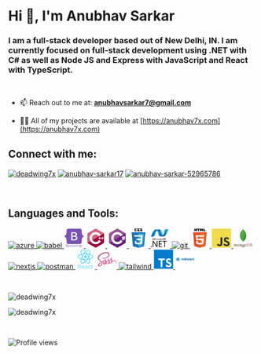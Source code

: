# Hi 👋, I'm Anubhav Sarkar
### I am a full-stack developer based out of New Delhi, IN. I am currently focused on full-stack development using .NET with C# as well as Node JS and Express with JavaScript and React with TypeScript.

<br />

- 📫 Reach out to me at: **anubhavsarkar7@gmail.com**

- 👨‍💻 All of my projects are available at [https://anubhav7x.com](https://anubhav7x.com)

## Connect with me:

<a href="https://dev.to/deadwing7x" target="blank"><img align="center" src="https://cdn.jsdelivr.net/npm/simple-icons@3.0.1/icons/dev-dot-to.svg" alt="deadwing7x" height="30" width="40" /></a>
<a href="https://linkedin.com/in/anubhav-sarkar-52965786" target="blank"><img align="center" src="https://cdn.jsdelivr.net/npm/simple-icons@3.0.1/icons/linkedin.svg" alt="anubhav-sarkar17" height="30" width="40" /></a>
<a href="https://anubhav7x.hashnode.dev/" target="blank"><img align="center" src="https://api.iconify.design/simple-icons:hashnode.svg" alt="anubhav-sarkar-52965786" height="30" width="40" /></a>

<br />

## Languages and Tools:

<p align="left"> <a href="https://azure.microsoft.com/en-in/" target="_blank"> <img src="https://www.vectorlogo.zone/logos/microsoft_azure/microsoft_azure-icon.svg" alt="azure" width="40" height="40"/> </a> <a href="https://babeljs.io/" target="_blank"> <img src="https://www.vectorlogo.zone/logos/babeljs/babeljs-icon.svg" alt="babel" width="40" height="40"/> </a> <a href="https://getbootstrap.com" target="_blank"> <img src="https://raw.githubusercontent.com/devicons/devicon/master/icons/bootstrap/bootstrap-plain-wordmark.svg" alt="bootstrap" width="40" height="40"/> </a> <a href="https://www.w3schools.com/cpp/" target="_blank"> <img src="https://raw.githubusercontent.com/devicons/devicon/master/icons/cplusplus/cplusplus-original.svg" alt="cplusplus" width="40" height="40"/> </a> <a href="https://www.w3schools.com/cs/" target="_blank"> <img src="https://raw.githubusercontent.com/devicons/devicon/master/icons/csharp/csharp-original.svg" alt="csharp" width="40" height="40"/> </a> <a href="https://www.w3schools.com/css/" target="_blank"> <img src="https://raw.githubusercontent.com/devicons/devicon/master/icons/css3/css3-original-wordmark.svg" alt="css3" width="40" height="40"/> </a> <a href="https://dotnet.microsoft.com/" target="_blank"> <img src="https://raw.githubusercontent.com/devicons/devicon/master/icons/dot-net/dot-net-original-wordmark.svg" alt="dotnet" width="40" height="40"/> </a> <a href="https://git-scm.com/" target="_blank"> <img src="https://www.vectorlogo.zone/logos/git-scm/git-scm-icon.svg" alt="git" width="40" height="40"/> </a> <a href="https://www.w3.org/html/" target="_blank"> <img src="https://raw.githubusercontent.com/devicons/devicon/master/icons/html5/html5-original-wordmark.svg" alt="html5" width="40" height="40"/> </a> <a href="https://developer.mozilla.org/en-US/docs/Web/JavaScript" target="_blank"> <img src="https://raw.githubusercontent.com/devicons/devicon/master/icons/javascript/javascript-original.svg" alt="javascript" width="40" height="40"/> </a> <a href="https://www.mongodb.com/" target="_blank"> <img src="https://raw.githubusercontent.com/devicons/devicon/master/icons/mongodb/mongodb-original-wordmark.svg" alt="mongodb" width="40" height="40"/> </a> <a href="https://nextjs.org/" target="_blank"> <img src="https://cdn.worldvectorlogo.com/logos/nextjs-3.svg" alt="nextjs" width="40" height="40"/> </a> <a href="https://postman.com" target="_blank"> <img src="https://www.vectorlogo.zone/logos/getpostman/getpostman-icon.svg" alt="postman" width="40" height="40"/> </a> <a href="https://reactjs.org/" target="_blank"> <img src="https://raw.githubusercontent.com/devicons/devicon/master/icons/react/react-original-wordmark.svg" alt="react" width="40" height="40"/> </a> <a href="https://sass-lang.com" target="_blank"> <img src="https://raw.githubusercontent.com/devicons/devicon/master/icons/sass/sass-original.svg" alt="sass" width="40" height="40"/> </a> <a href="https://tailwindcss.com/" target="_blank"> <img src="https://www.vectorlogo.zone/logos/tailwindcss/tailwindcss-icon.svg" alt="tailwind" width="40" height="40"/> </a> <a href="https://www.typescriptlang.org/" target="_blank"> <img src="https://raw.githubusercontent.com/devicons/devicon/master/icons/typescript/typescript-original.svg" alt="typescript" width="40" height="40"/> </a> <a href="https://webpack.js.org" target="_blank"> <img src="https://raw.githubusercontent.com/devicons/devicon/d00d0969292a6569d45b06d3f350f463a0107b0d/icons/webpack/webpack-original-wordmark.svg" alt="webpack" width="40" height="40"/> </a> </p>

<br />

<p><img src="https://github-readme-stats.vercel.app/api/top-langs?username=deadwing7x&show_icons=true&locale=en&layout=compact" alt="deadwing7x" /></p>

<p><img src="https://github-readme-stats.vercel.app/api?username=deadwing7x&show_icons=true&theme=tokyonight&locale=en" alt="deadwing7x" /></p>

<br />

![Profile views](https://gpvc.arturio.dev/deadwing7x)
